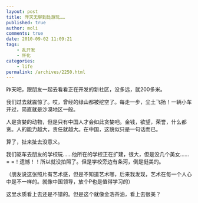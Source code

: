 ```yaml
---
layout: post
title: 昨天无聊到处游玩……
published: true
author: moli
comments: true
date: 2010-09-02 11:09:21
tags:
    - 乱开发
    - 怀化
categories:
    - life
permalink: /archives/2250.html
---
```

昨天吧，跟朋友一起去看看正在开发的新社区，没多远，就200多米。

我们过去就震惊了。哎，曾经的绿山都被挖空了。每走一步，尘土飞扬！一辆小车开过，简直就是沙漠地区一般。

[][1]

[][2]

人是贪婪的动物，但是只有中国人才会如此贪婪吧。金钱，欲望，荣誉，什么都贪。人的能力越大，责任就越大。在中国，这貌似只是一句话而已。

算了，扯来扯去没意义。

我们驱车去朋友的学校玩……他所在的学校正在扩建，很大，但是没几个美女……= =！遗憾！！所以就没拍照了。但是学校旁边有条河，倒是挺美的。

（朋友说这张照片有艺术感，但是不知道艺术哪，后来我发现，艺术在每一个人心中是不一样的。就像中国领导，放个P也是值得学习的）

[][3]

[][4]

[][5]

这里水质看上去还是不错的。但是这个就像金浩茶油，看上去很美？

 [1]: http://huoxr.com/wp-content/uploads/2010/09/100901A001.jpg
 [2]: http://huoxr.com/wp-content/uploads/2010/09/100901A000.jpg
 [3]: http://huoxr.com/wp-content/uploads/2010/09/100901A006.jpg
 [4]: http://huoxr.com/wp-content/uploads/2010/09/100901A004.jpg
 [5]: http://huoxr.com/wp-content/uploads/2010/09/100901A007.jpg